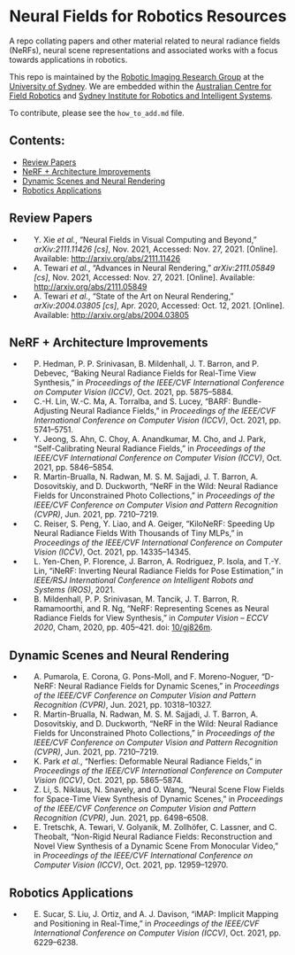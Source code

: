 # Neural Fields for Robotics Resources
A repo collating papers and other material related to neural radiance fields (NeRFs), neural scene representations and associated works with a focus towards applications in robotics.

This repo is maintained by the [Robotic Imaging Research Group](https://roboticimaging.org) at the [University of Sydney](https://sydney.edu.au). We are embedded within the [Australian Centre for Field Robotics](https://www.sydney.edu.au/engineering/our-research/robotics-and-intelligent-systems/australian-centre-for-field-robotics.html) and [Sydney Institute for Robotics and Intelligent Systems](https://www.sydney.edu.au/engineering/our-research/robotics-and-intelligent-systems/sydney-institute-for-robotics-and-intelligent-systems.html).

To contribute, please see the `how_to_add.md` file.

## Contents:
- [Review Papers](#review_papers)
- [NeRF + Architecture Improvements](#nerf)
- [Dynamic Scenes and Neural Rendering](#dynamic)
- [Robotics Applications](#robotics)

<a name="review_papers"></a>
## Review Papers
- <div class="csl-right-inline" style="margin: 0 .4em 0 1.5em;">Y. Xie <i>et al.</i>, “Neural Fields in Visual Computing and Beyond,” <i>arXiv:2111.11426 [cs]</i>, Nov. 2021, Accessed: Nov. 27, 2021. [Online]. Available: <a href="http://arxiv.org/abs/2111.11426">http://arxiv.org/abs/2111.11426</a></div>

- <div class="csl-right-inline" style="margin: 0 .4em 0 1.5em;">A. Tewari <i>et al.</i>, “Advances in Neural Rendering,” <i>arXiv:2111.05849 [cs]</i>, Nov. 2021, Accessed: Nov. 27, 2021. [Online]. Available: <a href="http://arxiv.org/abs/2111.05849">http://arxiv.org/abs/2111.05849</a></div>

- <div class="csl-right-inline" style="margin: 0 .4em 0 1.5em;">A. Tewari <i>et al.</i>, “State of the Art on Neural Rendering,” <i>arXiv:2004.03805 [cs]</i>, Apr. 2020, Accessed: Oct. 12, 2021. [Online]. Available: <a href="http://arxiv.org/abs/2004.03805">http://arxiv.org/abs/2004.03805</a></div>


<a name="nerf"></a>
## NeRF + Architecture Improvements
- <div class="csl-right-inline" style="margin: 0 .4em 0 1.5em;">P. Hedman, P. P. Srinivasan, B. Mildenhall, J. T. Barron, and P. Debevec, “Baking Neural Radiance Fields for Real-Time View Synthesis,” in <i>Proceedings of the IEEE/CVF International Conference on Computer Vision (ICCV)</i>, Oct. 2021, pp. 5875–5884.</div>

- <div class="csl-right-inline" style="margin: 0 .4em 0 1.5em;">C.-H. Lin, W.-C. Ma, A. Torralba, and S. Lucey, “BARF: Bundle-Adjusting Neural Radiance Fields,” in <i>Proceedings of the IEEE/CVF International Conference on Computer Vision (ICCV)</i>, Oct. 2021, pp. 5741–5751.</div>

- <div class="csl-right-inline" style="margin: 0 .4em 0 1.5em;">Y. Jeong, S. Ahn, C. Choy, A. Anandkumar, M. Cho, and J. Park, “Self-Calibrating Neural Radiance Fields,” in <i>Proceedings of the IEEE/CVF International Conference on Computer Vision (ICCV)</i>, Oct. 2021, pp. 5846–5854.</div>

- <div class="csl-right-inline" style="margin: 0 .4em 0 1.5em;">R. Martin-Brualla, N. Radwan, M. S. M. Sajjadi, J. T. Barron, A. Dosovitskiy, and D. Duckworth, “NeRF in the Wild: Neural Radiance Fields for Unconstrained Photo Collections,” in <i>Proceedings of the IEEE/CVF Conference on Computer Vision and Pattern Recognition (CVPR)</i>, Jun. 2021, pp. 7210–7219.</div>

- <div class="csl-right-inline" style="margin: 0 .4em 0 1.5em;">C. Reiser, S. Peng, Y. Liao, and A. Geiger, “KiloNeRF: Speeding Up Neural Radiance Fields With Thousands of Tiny MLPs,” in <i>Proceedings of the IEEE/CVF International Conference on Computer Vision (ICCV)</i>, Oct. 2021, pp. 14335–14345.</div>

- <div class="csl-right-inline" style="margin: 0 .4em 0 1.5em;">L. Yen-Chen, P. Florence, J. Barron, A. Rodriguez, P. Isola, and T.-Y. Lin, “iNeRF: Inverting Neural Radiance Fields for Pose Estimation,” in <i>IEEE/RSJ International Conference on Intelligent Robots and Systems (IROS)</i>, 2021.</div>

- <div class="csl-right-inline" style="margin: 0 .4em 0 1.5em;">B. Mildenhall, P. P. Srinivasan, M. Tancik, J. T. Barron, R. Ramamoorthi, and R. Ng, “NeRF: Representing Scenes as Neural Radiance Fields for View Synthesis,” in <i>Computer Vision – ECCV 2020</i>, Cham, 2020, pp. 405–421. doi: <a href="https://doi.org/10/gj826m">10/gj826m</a>.</div>
  
<a name="dynamic"></a>
## Dynamic Scenes and Neural Rendering
- <div class="csl-right-inline" style="margin: 0 .4em 0 1.5em;">A. Pumarola, E. Corona, G. Pons-Moll, and F. Moreno-Noguer, “D-NeRF: Neural Radiance Fields for Dynamic Scenes,” in <i>Proceedings of the IEEE/CVF Conference on Computer Vision and Pattern Recognition (CVPR)</i>, Jun. 2021, pp. 10318–10327.</div>

- <div class="csl-right-inline" style="margin: 0 .4em 0 1.5em;">R. Martin-Brualla, N. Radwan, M. S. M. Sajjadi, J. T. Barron, A. Dosovitskiy, and D. Duckworth, “NeRF in the Wild: Neural Radiance Fields for Unconstrained Photo Collections,” in <i>Proceedings of the IEEE/CVF Conference on Computer Vision and Pattern Recognition (CVPR)</i>, Jun. 2021, pp. 7210–7219.</div>

- <div class="csl-right-inline" style="margin: 0 .4em 0 1.5em;">K. Park <i>et al.</i>, “Nerfies: Deformable Neural Radiance Fields,” in <i>Proceedings of the IEEE/CVF International Conference on Computer Vision (ICCV)</i>, Oct. 2021, pp. 5865–5874.</div>

- <div class="csl-right-inline" style="margin: 0 .4em 0 1.5em;">Z. Li, S. Niklaus, N. Snavely, and O. Wang, “Neural Scene Flow Fields for Space-Time View Synthesis of Dynamic Scenes,” in <i>Proceedings of the IEEE/CVF Conference on Computer Vision and Pattern Recognition (CVPR)</i>, Jun. 2021, pp. 6498–6508.</div>

- <div class="csl-right-inline" style="margin: 0 .4em 0 1.5em;">E. Tretschk, A. Tewari, V. Golyanik, M. Zollhöfer, C. Lassner, and C. Theobalt, “Non-Rigid Neural Radiance Fields: Reconstruction and Novel View Synthesis of a Dynamic Scene From Monocular Video,” in <i>Proceedings of the IEEE/CVF International Conference on Computer Vision (ICCV)</i>, Oct. 2021, pp. 12959–12970.</div>


<a name="robotics"></a>
## Robotics Applications
- <div class="csl-right-inline" style="margin: 0 .4em 0 1.5em;">E. Sucar, S. Liu, J. Ortiz, and A. J. Davison, “iMAP: Implicit Mapping and Positioning in Real-Time,” in <i>Proceedings of the IEEE/CVF International Conference on Computer Vision (ICCV)</i>, Oct. 2021, pp. 6229–6238.</div>
